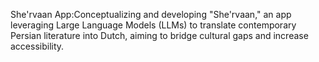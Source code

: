 She'rvaan App:Conceptualizing and developing "She'rvaan," an app leveraging Large Language Models (LLMs) to translate contemporary Persian literature into Dutch, aiming to bridge cultural gaps and increase accessibility.
